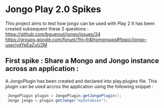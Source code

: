 Jongo Play 2.0 Spikes
=====================================

This project aims to test how jongo can be used with Play 2
It has been created subsequent these 2 questions : 
https://github.com/bguerout/jongo/issues/34
https://groups.google.com/forum/?hl=fr&fromgroups#!topic/jongo-user/ydYeEaZuU2M

First spike : Share a Mongo and Jongo instance across an application :
-----------------------------------------------------------------------
A JongoPlugin has been created and declared into play.plugins file.
This plugin can be used accros the application using the following snippet : 

```java
 JongoPlugin plugin = JongoPlugin.getJongoPlugin();
 Jongo jongo = plugin.getJongo("myDatabase");
```

